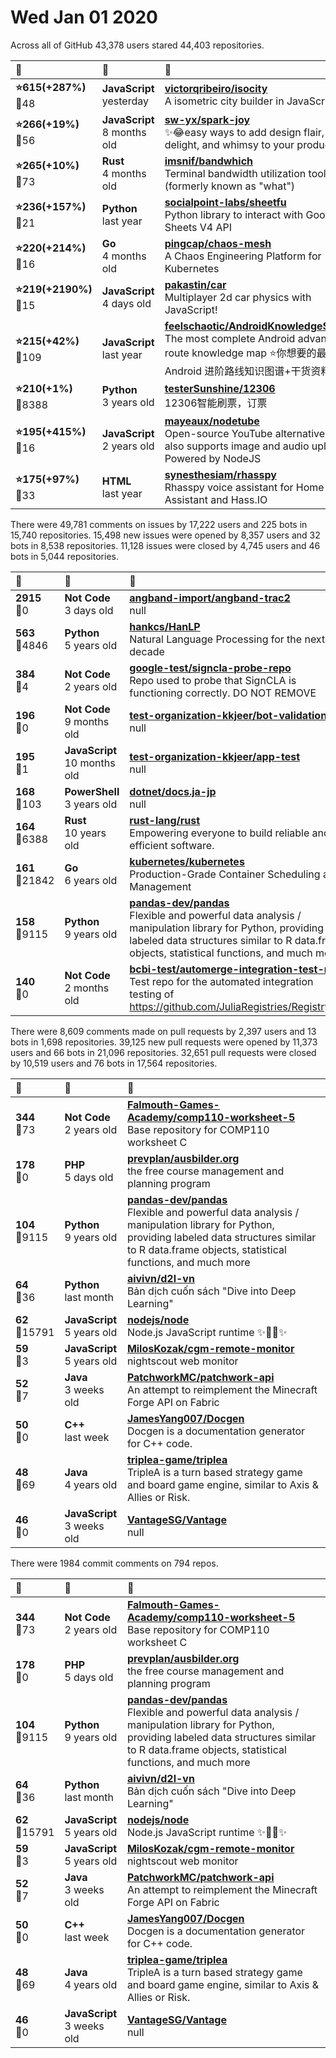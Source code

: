 # Wed Jan 01 2020

Across all of GitHub 43,378 users stared 
44,403 repositories. 

| :page_with_curl: | :calendar: | :page_with_curl: |
| :--- | :--- | :--- |
| **:star:615(+287%)**<br>:twisted_rightwards_arrows:48 | **JavaScript**<br>yesterday | **[victorqribeiro/isocity](https://github.com/victorqribeiro/isocity)**<br>A isometric city builder in JavaScript |
| **:star:266(+19%)**<br>:twisted_rightwards_arrows:56 | **JavaScript**<br>8 months old | **[sw-yx/spark-joy](https://github.com/sw-yx/spark-joy)**<br>✨😂easy ways to add design flair, user delight, and whimsy to your product. |
| **:star:265(+10%)**<br>:twisted_rightwards_arrows:73 | **Rust**<br>4 months old | **[imsnif/bandwhich](https://github.com/imsnif/bandwhich)**<br>Terminal bandwidth utilization tool (formerly known as "what") |
| **:star:236(+157%)**<br>:twisted_rightwards_arrows:21 | **Python**<br>last year | **[socialpoint-labs/sheetfu](https://github.com/socialpoint-labs/sheetfu)**<br>Python library to interact with Google Sheets V4 API |
| **:star:220(+214%)**<br>:twisted_rightwards_arrows:16 | **Go**<br>4 months old | **[pingcap/chaos-mesh](https://github.com/pingcap/chaos-mesh)**<br>A Chaos Engineering Platform for Kubernetes |
| **:star:219(+2190%)**<br>:twisted_rightwards_arrows:15 | **JavaScript**<br>4 days old | **[pakastin/car](https://github.com/pakastin/car)**<br>Multiplayer 2d car physics with JavaScript! |
| **:star:215(+42%)**<br>:twisted_rightwards_arrows:109 | **JavaScript**<br>last year | **[feelschaotic/AndroidKnowledgeSystem](https://github.com/feelschaotic/AndroidKnowledgeSystem)**<br>The most complete Android advanced route knowledge map ⭐️你想要的最全 Android 进阶路线知识图谱+干货资料收集🚀  |
| **:star:210(+1%)**<br>:twisted_rightwards_arrows:8388 | **Python**<br>3 years old | **[testerSunshine/12306](https://github.com/testerSunshine/12306)**<br>12306智能刷票，订票 |
| **:star:195(+415%)**<br>:twisted_rightwards_arrows:16 | **JavaScript**<br>2 years old | **[mayeaux/nodetube](https://github.com/mayeaux/nodetube)**<br>Open-source YouTube alternative that also supports image and audio uploads. Powered by NodeJS  |
| **:star:175(+97%)**<br>:twisted_rightwards_arrows:33 | **HTML**<br>last year | **[synesthesiam/rhasspy](https://github.com/synesthesiam/rhasspy)**<br>Rhasspy voice assistant for Home Assistant and Hass.IO |

There were 49,781 comments on issues by 17,222 users and 225 bots in 15,740 repositories.
15,498 new issues were opened by 8,357 users and 32 bots in 8,538 repositories.
11,128 issues were closed by 4,745 users and 46 bots in 5,044 repositories.

| :speech_balloon: | :calendar: | :page_with_curl: |
| :--- | :--- | :--- |
| **2915**<br>:twisted_rightwards_arrows:0 | **Not Code**<br>3 days old | **[angband-import/angband-trac2](https://github.com/angband-import/angband-trac2)**<br>null |
| **563**<br>:twisted_rightwards_arrows:4846 | **Python**<br>5 years old | **[hankcs/HanLP](https://github.com/hankcs/HanLP)**<br>Natural Language Processing for the next decade |
| **384**<br>:twisted_rightwards_arrows:4 | **Not Code**<br>2 years old | **[google-test/signcla-probe-repo](https://github.com/google-test/signcla-probe-repo)**<br>Repo used to probe that SignCLA is functioning correctly.  DO NOT REMOVE |
| **196**<br>:twisted_rightwards_arrows:0 | **Not Code**<br>9 months old | **[test-organization-kkjeer/bot-validation](https://github.com/test-organization-kkjeer/bot-validation)**<br>null |
| **195**<br>:twisted_rightwards_arrows:1 | **JavaScript**<br>10 months old | **[test-organization-kkjeer/app-test](https://github.com/test-organization-kkjeer/app-test)**<br>null |
| **168**<br>:twisted_rightwards_arrows:103 | **PowerShell**<br>3 years old | **[dotnet/docs.ja-jp](https://github.com/dotnet/docs.ja-jp)**<br>null |
| **164**<br>:twisted_rightwards_arrows:6388 | **Rust**<br>10 years old | **[rust-lang/rust](https://github.com/rust-lang/rust)**<br>Empowering everyone to build reliable and efficient software. |
| **161**<br>:twisted_rightwards_arrows:21842 | **Go**<br>6 years old | **[kubernetes/kubernetes](https://github.com/kubernetes/kubernetes)**<br>Production-Grade Container Scheduling and Management |
| **158**<br>:twisted_rightwards_arrows:9115 | **Python**<br>9 years old | **[pandas-dev/pandas](https://github.com/pandas-dev/pandas)**<br>Flexible and powerful data analysis / manipulation library for Python, providing labeled data structures similar to R data.frame objects, statistical functions, and much more |
| **140**<br>:twisted_rightwards_arrows:0 | **Not Code**<br>2 months old | **[bcbi-test/automerge-integration-test-repo](https://github.com/bcbi-test/automerge-integration-test-repo)**<br>Test repo for the automated integration testing of https://github.com/JuliaRegistries/RegistryCI.jl |

There were 8,609 comments made on pull requests by 2,397 users and 13 bots in 1,698 repositories.
39,125 new pull requests were opened by 11,373 users and 66 bots in 21,096 repositories.
32,651 pull requests were closed by 10,519 users and 76 bots in 17,564 repositories.

| :speech_balloon: | :calendar: | :page_with_curl: |
| :--- | :--- | :--- |
| **344**<br>:twisted_rightwards_arrows:73 | **Not Code**<br>2 years old | **[Falmouth-Games-Academy/comp110-worksheet-5](https://github.com/Falmouth-Games-Academy/comp110-worksheet-5)**<br>Base repository for COMP110 worksheet C |
| **178**<br>:twisted_rightwards_arrows:0 | **PHP**<br>5 days old | **[prevplan/ausbilder.org](https://github.com/prevplan/ausbilder.org)**<br>the free course management and planning program |
| **104**<br>:twisted_rightwards_arrows:9115 | **Python**<br>9 years old | **[pandas-dev/pandas](https://github.com/pandas-dev/pandas)**<br>Flexible and powerful data analysis / manipulation library for Python, providing labeled data structures similar to R data.frame objects, statistical functions, and much more |
| **64**<br>:twisted_rightwards_arrows:36 | **Python**<br>last month | **[aivivn/d2l-vn](https://github.com/aivivn/d2l-vn)**<br>Bản dịch cuốn sách "Dive into Deep Learning" |
| **62**<br>:twisted_rightwards_arrows:15791 | **JavaScript**<br>5 years old | **[nodejs/node](https://github.com/nodejs/node)**<br>Node.js JavaScript runtime :sparkles::turtle::rocket::sparkles: |
| **59**<br>:twisted_rightwards_arrows:3 | **JavaScript**<br>5 years old | **[MilosKozak/cgm-remote-monitor](https://github.com/MilosKozak/cgm-remote-monitor)**<br>nightscout web monitor |
| **52**<br>:twisted_rightwards_arrows:7 | **Java**<br>3 weeks old | **[PatchworkMC/patchwork-api](https://github.com/PatchworkMC/patchwork-api)**<br>An attempt to reimplement the Minecraft Forge API on Fabric |
| **50**<br>:twisted_rightwards_arrows:0 | **C++**<br>last week | **[JamesYang007/Docgen](https://github.com/JamesYang007/Docgen)**<br>Docgen is a documentation generator for C++ code. |
| **48**<br>:twisted_rightwards_arrows:69 | **Java**<br>4 years old | **[triplea-game/triplea](https://github.com/triplea-game/triplea)**<br>TripleA is a turn based strategy game and board game engine, similar to Axis & Allies or Risk. |
| **46**<br>:twisted_rightwards_arrows:0 | **JavaScript**<br>3 weeks old | **[VantageSG/Vantage](https://github.com/VantageSG/Vantage)**<br>null |

There were 1984 commit comments on 794 repos.

| :speech_balloon: | :calendar: | :page_with_curl: |
| :--- | :--- | :--- |
| **344**<br>:twisted_rightwards_arrows:73 | **Not Code**<br>2 years old | **[Falmouth-Games-Academy/comp110-worksheet-5](https://github.com/Falmouth-Games-Academy/comp110-worksheet-5)**<br>Base repository for COMP110 worksheet C |
| **178**<br>:twisted_rightwards_arrows:0 | **PHP**<br>5 days old | **[prevplan/ausbilder.org](https://github.com/prevplan/ausbilder.org)**<br>the free course management and planning program |
| **104**<br>:twisted_rightwards_arrows:9115 | **Python**<br>9 years old | **[pandas-dev/pandas](https://github.com/pandas-dev/pandas)**<br>Flexible and powerful data analysis / manipulation library for Python, providing labeled data structures similar to R data.frame objects, statistical functions, and much more |
| **64**<br>:twisted_rightwards_arrows:36 | **Python**<br>last month | **[aivivn/d2l-vn](https://github.com/aivivn/d2l-vn)**<br>Bản dịch cuốn sách "Dive into Deep Learning" |
| **62**<br>:twisted_rightwards_arrows:15791 | **JavaScript**<br>5 years old | **[nodejs/node](https://github.com/nodejs/node)**<br>Node.js JavaScript runtime :sparkles::turtle::rocket::sparkles: |
| **59**<br>:twisted_rightwards_arrows:3 | **JavaScript**<br>5 years old | **[MilosKozak/cgm-remote-monitor](https://github.com/MilosKozak/cgm-remote-monitor)**<br>nightscout web monitor |
| **52**<br>:twisted_rightwards_arrows:7 | **Java**<br>3 weeks old | **[PatchworkMC/patchwork-api](https://github.com/PatchworkMC/patchwork-api)**<br>An attempt to reimplement the Minecraft Forge API on Fabric |
| **50**<br>:twisted_rightwards_arrows:0 | **C++**<br>last week | **[JamesYang007/Docgen](https://github.com/JamesYang007/Docgen)**<br>Docgen is a documentation generator for C++ code. |
| **48**<br>:twisted_rightwards_arrows:69 | **Java**<br>4 years old | **[triplea-game/triplea](https://github.com/triplea-game/triplea)**<br>TripleA is a turn based strategy game and board game engine, similar to Axis & Allies or Risk. |
| **46**<br>:twisted_rightwards_arrows:0 | **JavaScript**<br>3 weeks old | **[VantageSG/Vantage](https://github.com/VantageSG/Vantage)**<br>null |

